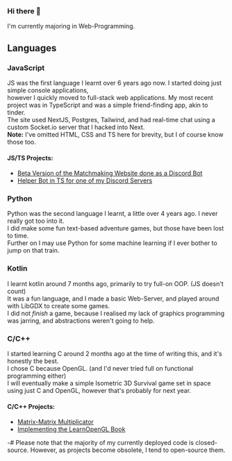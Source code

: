 ### Hi there 👋
I'm currently majoring in Web-Programming.

## Languages
### JavaScript
JS was the first language I learnt over 6 years ago now. I started doing just simple console applications,  
however I quickly moved to full-stack web applications. My most recent project was in TypeScript and was a simple friend-finding app, akin to tinder.  
The site used NextJS, Postgres, Tailwind, and had real-time chat using a custom Socket.io server that I hacked into Next.  
**Note:** I've omitted HTML, CSS and TS here for brevity, but I of course know those too.  
#### JS/TS Projects:
  - [Beta Version of the Matchmaking Website done as a Discord Bot](https://github.com/valdemar-dev/isolationism-match-bot)
  - [Helper Bot in TS for one of my Discord Servers](https://github.com/valdemar-dev/iso-helpy)

### Python
Python was the second language I learnt, a little over 4 years ago. I never really got too into it.  
I did make some fun text-based adventure games, but those have been lost to time.  
Further on I may use Python for some machine learning if I ever bother to jump on that train.  

### Kotlin
I learnt kotlin around 7 months ago, primarily to try full-on OOP. (JS doesn't count)  
It was a fun language, and I made a basic Web-Server, and played around with LibGDX to create some games.  
I did not *finish* a game, because I realised my lack of graphics programming was jarring, and abstractions weren't going to help.  

### C/C++
I started learning C around 2 months ago at the time of writing this, and it's honestly the best.  
I chose C because OpenGL. (and I'd never tried full on functional programming either)  
I will eventually make a simple Isometric 3D Survival game set in space using just C and OpenGL, however that's probably for next year.  
#### C/C++ Projects:
  - [Matrix-Matrix Multiplicator](https://github.com/valdemar-dev/matrix-multiplicator)
  - [Implementing the LearnOpenGL Book](https://github.com/valdemar-dev/learnopengl)
  
-# Please note that the majority of my currently deployed code is closed-source. However, as projects become obsolete, I tend to open-source them.
